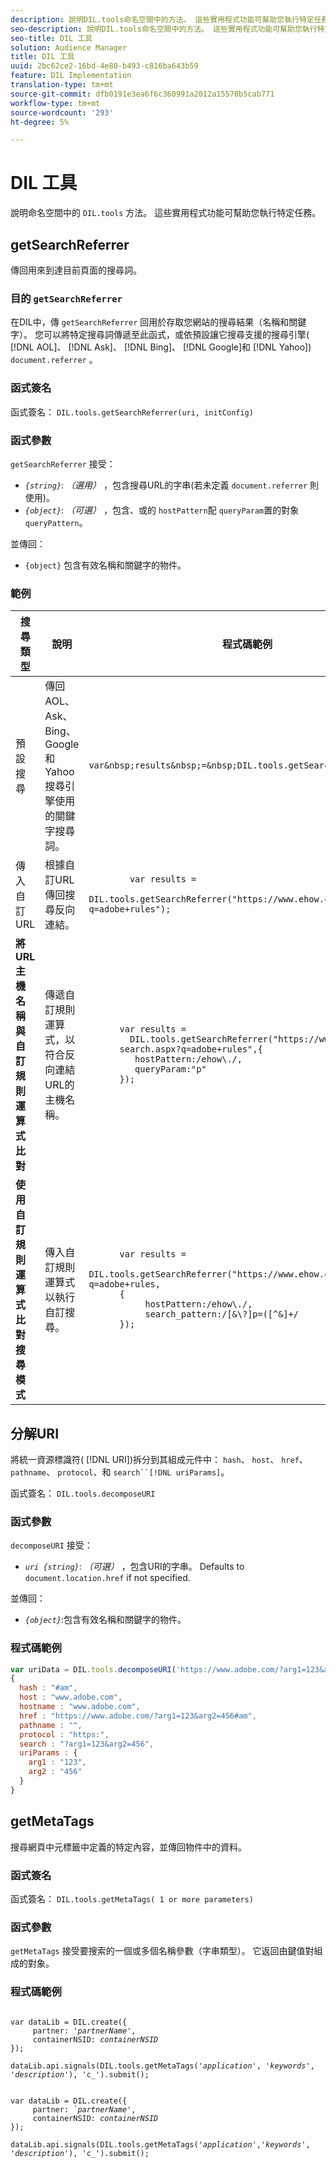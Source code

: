 ```yaml
---
description: 說明DIL.tools命名空間中的方法。 這些實用程式功能可幫助您執行特定任務。
seo-description: 說明DIL.tools命名空間中的方法。 這些實用程式功能可幫助您執行特定任務。
seo-title: DIL 工具
solution: Audience Manager
title: DIL 工具
uuid: 2bc62ce2-16bd-4e80-b493-c816ba643b59
feature: DIL Implementation
translation-type: tm+mt
source-git-commit: dfb0191e3ea6f6c360991a2012a15570b5cab771
workflow-type: tm+mt
source-wordcount: '293'
ht-degree: 5%

---
```



# DIL 工具

說明命名空間中的 `DIL.tools` 方法。 這些實用程式功能可幫助您執行特定任務。

<!-- 

c_dil_functions.xml

 -->

## getSearchReferrer

傳回用來到達目前頁面的搜尋詞。

<!-- 

r_dil_get_search_referrer.xml

 -->

### 目的 `getSearchReferrer`

在DIL中，傳 `getSearchReferrer` 回用於存取您網站的搜尋結果（名稱和關鍵字）。 您可以將特定搜尋詞傳遞至此函式，或依預設讓它搜尋支援的搜尋引擎( [!DNL AOL]、 [!DNL Ask]、 [!DNL Bing]、 [!DNL Google]和 [!DNL Yahoo]) `document.referrer` 。

### 函式簽名

函式簽名： `DIL.tools.getSearchReferrer(uri, initConfig)`

### 函式參數

`getSearchReferrer` 接受：

* *`{string}`*: *（選用）* ，包含搜尋URL的字串(若未定義 `document.referrer` 則使用)。
* *`{object}`*: *（可選）* ，包含、或的 `hostPattern`配 `queryParam`置的對象 `queryPattern`。

並傳回：

* `{object}` 包含有效名稱和關鍵字的物件。

### 範例

<table id="table_D035276601EC428295E4D619F05BB8D0"> 
 <thead> 
  <tr> 
   <th> 搜尋類型 </th> 
   <th> 說明 </th> 
   <th> 程式碼範例 </th> 
  </tr> 
 </thead>
 <tbody> 
  <tr> 
   <td> 預設搜尋</td> 
   <td> 傳回AOL、Ask、Bing、Google和Yahoo搜尋引擎使用的關鍵字搜尋詞。 </td> 
   <td>
      <code>var&amp;nbsp;results&amp;nbsp;=&amp;nbsp;DIL.tools.getSearchReferrer();</code> 
  </td>
  </tr> 
  <tr> 
   <td>傳入自訂URL</td> 
   <td>根據自訂URL傳回搜尋反向連結。</td> 
   <td> 
  <code>
        var&nbsp;results&nbsp;= 
        DIL.tools.getSearchReferrer("https://www.ehow.com/search.aspx?q=adobe+rules");
  </code>
</td> 
  </tr> 
  <tr> 
   <td> <b>將URL主機名稱與自訂規則運算式比對</b></td> 
   <td> 傳遞自訂規則運算式，以符合反向連結URL的主機名稱。 </td> 
   <td> 
  <code>
      var results = 
        DIL.tools.getSearchReferrer("https://www.ehow.com/
      search.aspx?q=adobe+rules",{ 
      &nbsp;&nbsp;&nbsp;hostPattern:/ehow\./, 
      &nbsp;&nbsp;&nbsp;queryParam:"p" 
      }); 
  </code>
  </td></tr> 
  <tr> 
   <td> <b>使用自訂規則運算式比對搜尋模式</b> </td> 
   <td> 傳入自訂規則運算式以執行自訂搜尋。 </td> 
   <td> 
    <code>
      var&nbsp;results&nbsp;= 
      DIL.tools.getSearchReferrer("https://www.ehow.com/search.aspx?q=adobe+rules,
      {
        &nbsp;&nbsp;&nbsp;hostPattern:/ehow\./, 
        &nbsp;&nbsp;&nbsp;search_pattern:/[&amp;\?]p=([^&amp;]+/ 
      });
    </code>
   </td> 
  </tr> 
 </tbody> 
</table>

## 分解URI

將統一資源標識符( [!DNL URI])拆分到其組成元件中： `hash`、 `host`、 `href`、 `pathname`、 `protocol`、和 `search``[!DNL uriParams]`。

<!-- 

r_dil_decompose.xml

 -->

函式簽名： `DIL.tools.decomposeURI`

### 函式參數

`decomposeURI` 接受：

* *`uri {string}`*: *（可選）* ，包含URI的字串。 Defaults to `document.location.href` if not specified.

並傳回：

* *`{object}`*:包含有效名稱和關鍵字的物件。

### 程式碼範例


```javascript
var uriData = DIL.tools.decomposeURI('https://www.adobe.com/?arg1=123&arg2=456#am'); 
{ 
  hash : "#am", 
  host : "www.adobe.com", 
  hostname : "www.adobe.com", 
  href : "https://www.adobe.com/?arg1=123&arg2=456#am", 
  pathname : "", 
  protocol : "https:", 
  search : "?arg1=123&arg2=456", 
  uriParams : { 
    arg1 : "123", 
    arg2 : "456" 
  } 
}
```

## getMetaTags

搜尋網頁中元標籤中定義的特定內容，並傳回物件中的資料。

<!-- 

r_dil_get_metatags.xml

 -->

### 函式簽名

函式簽名： `DIL.tools.getMetaTags( 1 or more parameters)`

### 函式參數

`getMetaTags` 接受要搜索的一個或多個名稱參數（字串類型）。 它返回由鍵值對組成的對象。

### 程式碼範例

<pre class="&ldquo;javascript&rdquo;"><code>
var dataLib = DIL.create({ 
     partner: '<i>partnerName'</i>, 
     containerNSID: <i>containerNSID</i> 
}); 

dataLib.api.signals(DIL.tools.getMetaTags('<i>application</i>', '<i>keywords</i>',  '<i>description</i>'), 'c_').submit();
</code></pre>

<pre><code>
var dataLib = DIL.create({ 
     partner: <i>`partnerName'</i>, 
     containerNSID: <i>containerNSID</i> 
}); 

dataLib.api.signals(DIL.tools.getMetaTags('<i>application</i>','<i>keywords</i>', '<i>description</i>'), 'c_').submit();
</code></pre>
